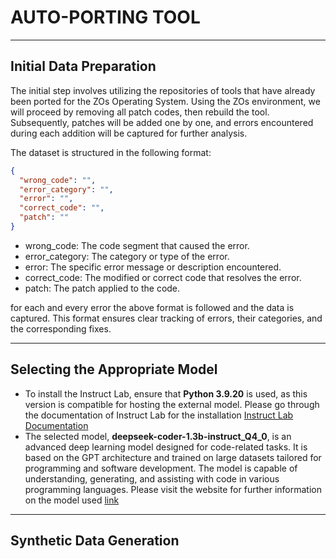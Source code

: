 # **AUTO-PORTING TOOL**
***
## **Initial Data Preparation**
The initial step involves utilizing the repositories of tools that have already been ported for the ZOs Operating System. Using the ZOs environment, we will proceed by removing all patch codes, then rebuild the tool. Subsequently, patches will be added one by one, and errors encountered during each addition will be captured for further analysis.

The dataset is structured in the following format:
```json
{
  "wrong_code": "",
  "error_category": "",
  "error": "",
  "correct_code": "",
  "patch": ""
}
```

* wrong_code: The code segment that caused the error.
* error_category: The category or type of the error.
* error: The specific error message or description encountered.
* correct_code: The modified or correct code that resolves the error.
* patch: The patch applied to the code.
  
for each and every error the above format is followed and the data is captured.
This format ensures clear tracking of errors, their categories, and the corresponding fixes.
***
## **Selecting the Appropriate Model**
* To install the Instruct Lab, ensure that **Python 3.9.20** is used, as this version is compatible for hosting the external model.
  Please go through the documentation of Instruct Lab for the installation [Instruct Lab Documentation](https://docs.instructlab.ai/)
* The selected model, **deepseek-coder-1.3b-instruct_Q4_0**, is an advanced deep learning model designed for code-related tasks. It is based on the GPT architecture and trained on large datasets tailored for programming and software development. The model is capable of understanding, generating, and assisting with code in various programming languages.
  Please visit the website for further information on the model used [link](https://huggingface.co/TheBloke/deepseek-coder-1.3b-instruct-GGUF)
***
## **Synthetic Data Generation**
